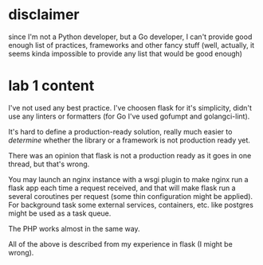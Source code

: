 # disclaimer
since I'm not a Python developer, but a Go developer, I can't provide good 
enough list of practices, frameworks and other fancy stuff (well, actually, it
seems kinda impossible to provide any list that would be good enough)

# lab 1 content
I've not used any best practice. I've choosen flask for it's simplicity, didn't
use any linters or formatters (for Go I've used gofumpt and golangci-lint).

It's hard to define a production-ready solution, really much easier to 
*determine* whether the library or a framework is not production ready yet.

There was an opinion that flask is not a production ready as it goes in one 
thread, but that's wrong.

You may launch an nginx instance with a wsgi plugin to make nginx run a flask
app each time a request received, and that will make flask run a several
coroutines per request (some thin configuration might be applied). For 
background task some external services, containers, etc. like postgres might be 
used as a task queue. 

The PHP works almost in the same way.

All of the above is described from my experience in flask (I might be wrong).
